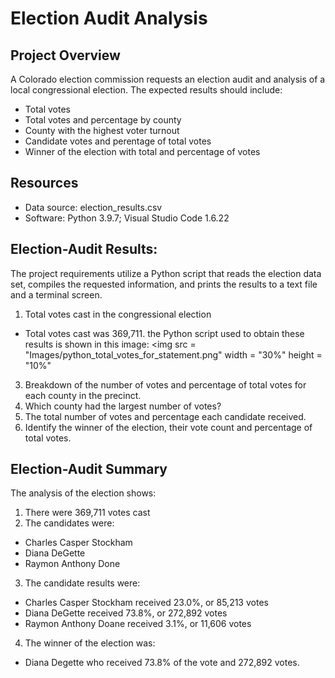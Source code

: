 # Election Audit Analysis

## Project Overview
A Colorado election commission requests an election audit and analysis of a local congressional election. The expected results should include:
- Total votes
- Total votes and percentage by county
- County with the highest voter turnout
- Candidate votes and perentage of total votes
- Winner of the election with total and percentage of votes

## Resources
- Data source: election_results.csv
- Software: Python 3.9.7; Visual Studio Code 1.6.22

## Election-Audit Results:
The project requirements utilize a Python script that reads the election data set, compiles the requested information, and prints the results to a text file and a terminal screen.  
1. Total votes cast in the congressional election
  - Total votes cast was 369,711. the Python script used to obtain these results is shown in this image:
     <img src = "Images/python_total_votes_for_statement.png" width = "30%" height = "10%"
3. Breakdown of the number of votes and percentage of total votes for each county in the precinct.
4. Which county had the largest number of votes?
5. The total number of votes and percentage each candidate received.
6. Identify the winner of the election, their vote count and percentage of total votes.

## Election-Audit Summary
The analysis of the election shows:
1. There were 369,711 votes cast
2. The candidates were:
  - Charles Casper Stockham
  - Diana DeGette
  - Raymon Anthony Done
3. The candidate results were:
  - Charles Casper Stockham received 23.0%, or 85,213 votes
  - Diana DeGette received 73.8%, or 272,892 votes
  - Raymon Anthony Doane received 3.1%, or 11,606 votes
4. The winner of the election was:
  - Diana Degette who received 73.8% of the vote and 272,892 votes.


